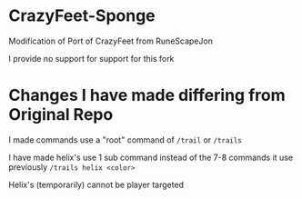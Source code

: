 # CrazyFeet-Sponge
Modification of Port of CrazyFeet from RuneScapeJon

I provide no support for support for this fork

# Changes I have made differing from Original Repo
I made commands use a "root" command of `/trail` or `/trails`

I have made helix's use 1 sub command instead of the 7-8 commands it use previously `/trails helix <color>`

Helix's (temporarily) cannot be player targeted
